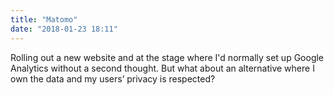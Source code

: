```yaml
---
title: "Matomo"
date: "2018-01-23 18:11"
---
```


Rolling out a new website and at the stage where I'd normally set up Google Analytics without a second thought. But what about an alternative where I own the data and my users&#x2019; privacy is respected?
